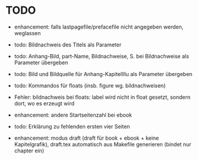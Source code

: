 # TODO
- enhancement: falls lastpagefile/prefacefile nicht angegeben werden, weglassen

- todo: Bildnachweis des Titels als Parameter
- todo: Anhang-Bild, part-Name, Bildnachweise, S. bei Bildnachweise als Parameter übergeben
- todo: Bild und Bildquelle für Anhang-KapitelIllu als Parameter übergeben
- todo: Kommandos für floats (insb. figure wg. bildnachweisen)
- Fehler: bildnachweis bei floats: label wird nicht in float gesetzt, sondern dort, wo es erzeugt wird

- enhancement: andere Startseitenzahl bei ebook

- todo: Erklärung zu fehlenden ersten vier Seiten

- enhancement: modus draft (draft für book + ebook + keine Kapitelgrafik), draft.tex automatisch aus Makefile generieren (bindet nur chapter ein)

